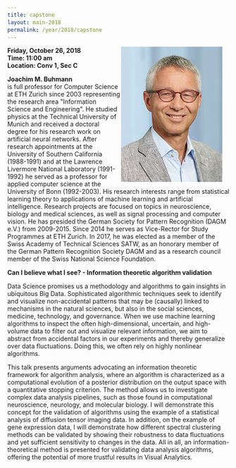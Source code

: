 ```yaml
---
title: capstone
layout: main-2018
permalink: /year/2018/capstone
---
```


<img src="/assets/joachim-buhmann.jpg"
  alt="Joachim Buhmann" 
  style="float: right; margin-right: 16px;"
  width="230px" >
  <p>
    <strong>Friday, October 26, 2018</strong><br>
    <strong>Time: 11:00 am</strong><br>
    <strong>Location: Conv 1, Sec C</strong>
  </p>
  
  <p>
  
<strong> Joachim M. Buhmann </strong> <br> is full professor for Computer Science at ETH Zurich since 2003 representing the research area "Information Science and Engineering". He studied physics at the Technical University of Munich and received a doctoral degree for his research work on artificial neural networks. After research appointments at the University of Southern California (1988-1991) and at the Lawrence Livermore National Laboratory (1991-1992) he served as a professor for applied computer science at the University of Bonn (1992-2003). His research interests range from statistical learning theory to applications of machine learning and artificial intelligence. Research projects are focused on topics in neuroscience, biology and medical sciences, as well as signal processing and computer vision. He has presided the German Society for Pattern Recognition (DAGM e.V.) from 2009-2015. Since 2014 he serves as Vice-Rector for Study Programmes at ETH Zurich. In 2017, he was elected as a member of the Swiss Academy of Technical Sciences SATW, as an honorary member of the German Pattern Recognition Society DAGM and as a research council member of the Swiss National Science Foundation.

</p>

<p><strong>Can I believe what I see? - Information theoretic algorithm validation</strong><br>

Data Science promises us a methodology and algorithms to gain insights in ubiquitous Big Data. Sophisticated algorithmic techniques seek to identify and visualize non-accidental patterns that may be (causally) linked to mechanisms in the natural sciences, but also in the social sciences, medicine, technology, and governance. When we use machine learning algorithms to inspect the often high-dimensional, uncertain, and high-volume data to filter out and visualize relevant information, we aim to abstract from accidental factors in our experiments and thereby generalize over data fluctuations. Doing this, we often rely on highly nonlinear algorithms.<br>

This talk presents arguments advocating an information theoretic framework for algorithm analysis, where an algorithm is characterized as a computational evolution of a posterior distribution on the output space with a quantitative stopping criterion. The method allows us to investigate complex data analysis pipelines, such as those found in computational neuroscience, neurology, and molecular biology. I will demonstrate this concept for the validation of algorithms using the example of a statistical analysis of diffusion tensor imaging data. In addition, on the example of gene expression data, I will demonstrate how different spectral clustering methods can be validated by showing their robustness to data fluctuations and yet sufficient sensitivity to changes in the data. All in all, an information-theoretical method is presented for validating data analysis algorithms, offering the potential of more trustful results in Visual Analytics.
</p>

